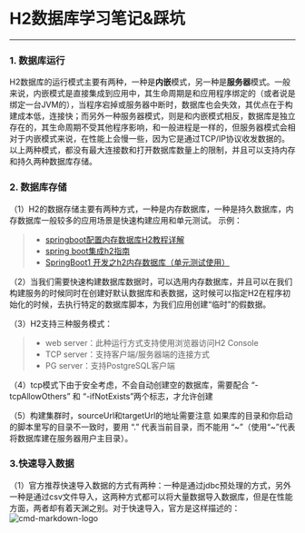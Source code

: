 # H2数据库学习笔记&踩坑

------

### 1. 数据库运行

H2数据库的运行模式主要有两种，一种是**内嵌**模式，另一种是**服务器**模式。一般来说，内嵌模式是直接集成到应用中，其生命周期是和应用程序绑定的（或者说是绑定一台JVM的），当程序宕掉或服务器中断时，数据库也会失效，其优点在于构建成本低，连接快；而另外一种服务器模式，则是和内嵌模式相反，数据库是独立存在的，其生命周期不受其他程序影响，和一般进程是一样的，但服务器模式会相对于内嵌模式来说，在性能上会慢一些，因为它是通过TCP/IP协议收发数据的。以上两种模式，都没有最大连接数和打开数据库数量上的限制，并且可以支持内存和持久两种数据库存储。

### 2. 数据库存储
（1）H2的数据存储主要有两种方式，一种是内存数据库，一种是持久数据库，内存数据库一般较多的应用场景是快速构建应用和单元测试。
示例：
> * [springboot配置内存数据库H2教程详解](https://www.jb51.net/article/118092.htm)
> * [spring boot集成h2指南](https://segmentfault.com/a/1190000007002140)
> * [SpringBoot1 开发之h2内存数据库（单元测试使用）](https://www.jianshu.com/p/57f6f5d3d008)

（2）当我们需要快速构建数据库数据时，可以选用内存数据库，并且可以在我们构建服务的时候同时在创建好默认数据库和表数据，这时候可以指定H2在程序初始化的时候，去执行特定的数据库脚本，为我们应用创建“临时”的假数据。

（3）H2支持三种服务模式： 
> * web server：此种运行方式支持使用浏览器访问H2 Console 
> * TCP server：支持客户端/服务器端的连接方式 
> * PG server：支持PostgreSQL客户端

（4）tcp模式下由于安全考虑，不会自动创建空的数据库，需要配合 “-tcpAllowOthers” 和 “-ifNotExists”两个标志，才允许创建

（5）构建集群时，sourceUrl和targetUrl的地址需要注意 如果库的目录和你启动的脚本里写的目录不一致时，要用 “.” 代表当前目录，而不能用 “\~”（使用“\~”代表将数据库建在服务器用户主目录）。

### 3.快速导入数据
（1）官方推荐快速导入数据的方式有两种：一种是通过jdbc预处理的方式，另外一种是通过csv文件导入，这两种方式都可以将大量数据导入数据库，但是在性能方面，两者却有着天渊之别。对于快速导入，官方是这样描述的：
![cmd-markdown-logo](https://www.zybuluo.com/static/img/logo.png)


